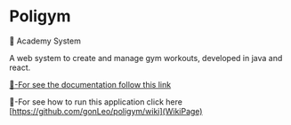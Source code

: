 # Poligym
💪 Academy System

A web system to create and manage gym workouts, developed in java and react.

[📖-For see the documentation follow this link](https://github.com/gonLeo/poligym/wiki)

🚀-For see how to run this application click here [https://github.com/gonLeo/poligym/wiki](WikiPage)
